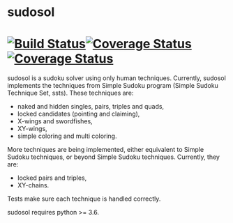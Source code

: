 # sudosol

# [![Build Status](https://travis-ci.org/GillesArcas/sudosol.svg?branch=master)](https://travis-ci.org/GillesArcas/sudosol)[![Coverage Status](https://coveralls.io/repos/github/GillesArcas/sudosol/badge.png?branch=master)](https://coveralls.io/github/GillesArcas/sudosol?branch=master)[![Coverage Status](https://coveralls.io/repos/github/GillesArcas/sudosol/badge.svg?branch=master)](https://coveralls.io/github/GillesArcas/sudosol?branch=master)

sudosol is a sudoku solver using only human techniques. Currently, sudosol implements the techniques from Simple Sudoku program (Simple Sudoku Technique Set, ssts). These techniques are:

- naked and hidden singles, pairs, triples and quads,
- locked candidates (pointing and claiming),
- X-wings and swordfishes,
- XY-wings,
- simple coloring and multi coloring.

More techniques are being implemented, either equivalent to Simple Sudoku techniques, or beyond Simple Sudoku techniques. Currently, they are:

- locked pairs and triples,
- XY-chains.

Tests make sure each technique is handled correctly.

sudosol requires python >= 3.6.
